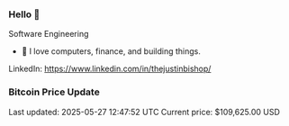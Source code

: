 ### Hello 🤙  

Software Engineering

- 🔭 I love computers, finance, and building things.
  
LinkedIn: https://www.linkedin.com/in/thejustinbishop/  











































































































































































































































































































































































































































































### Bitcoin Price Update
Last updated: 2025-05-27 12:47:52 UTC
Current price: $109,625.00 USD
